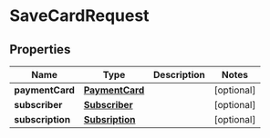 
# SaveCardRequest

## Properties
Name | Type | Description | Notes
------------ | ------------- | ------------- | -------------
**paymentCard** | [**PaymentCard**](PaymentCard.md) |  |  [optional]
**subscriber** | [**Subscriber**](Subscriber.md) |  |  [optional]
**subscription** | [**Subsription**](Subsription.md) |  |  [optional]



